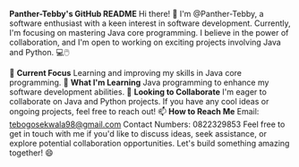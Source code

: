 **Panther-Tebby's GitHub README**
Hi there! 👋
I'm @Panther-Tebby, a software enthusiast with a keen interest in software development. Currently, I'm focusing on mastering Java core programming. I believe in the power of collaboration, and I'm open to working on exciting projects involving Java and Python. 💻🖱️

🔭 **Current Focus**
Learning and improving my skills in Java core programming.
🌱 **What I'm Learning**
Java programming to enhance my software development abilities.
👯 **Looking to Collaborate**
I'm eager to collaborate on Java and Python projects. If you have any cool ideas or ongoing projects, feel free to reach out!
📫 **How to Reach Me**
Email: tebogosekwala98@gmail.com
Contact Numbers: 0822329853
Feel free to get in touch with me if you'd like to discuss ideas, seek assistance, or explore potential collaboration opportunities. Let's build something amazing together! 😄

<!---
Panther-Tebby/Panther-Tebby is a ✨ special ✨ repository because its `README.md` (this file) appears on your GitHub profile.
You can click the Preview link to take a look at your changes.
--->
